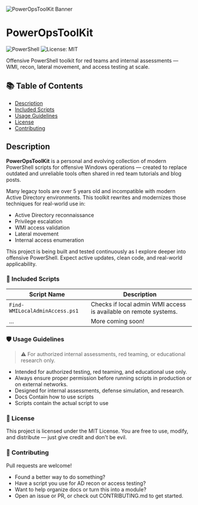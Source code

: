 ![PowerOpsToolKit Banner](https://github.com/user-attachments/assets/5a9b74b4-8446-4bef-bb36-6931291df583)

# PowerOpsToolKit
![PowerShell](https://img.shields.io/badge/PowerShell-7+-blue)
![License: MIT](https://img.shields.io/badge/License-MIT-green.svg)

Offensive PowerShell toolkit for red teams and internal assessments — WMI, recon, lateral movement, and access testing at scale.

## 📚 Table of Contents

- [Description](#description)
- [Included Scripts](#-included-scripts)
- [Usage Guidelines](#️-usage-guidelines)
- [License](#-license)
- [Contributing](#-contributing)

## Description
**PowerOpsToolKit** is a personal and evolving collection of modern PowerShell scripts for offensive Windows operations — created to replace outdated and unreliable tools often shared in red team tutorials and blog posts.

Many legacy tools are over 5 years old and incompatible with modern Active Directory environments. This toolkit rewrites and modernizes those techniques for real-world use in:

- Active Directory reconnaissance
- Privilege escalation
- WMI access validation
- Lateral movement
- Internal access enumeration

This project is being built and tested continuously as I explore deeper into offensive PowerShell. Expect active updates, clean code, and real-world applicability.

### 📂 Included Scripts

| Script Name                    | Description                                 |
|-------------------------------|---------------------------------------------|
| `Find-WMILocalAdminAccess.ps1`| Checks if local admin WMI access is available on remote systems. |
| ...                           | More coming soon!                           |

### 🛡️ Usage Guidelines
> ⚠️ For authorized internal assessments, red teaming, or educational research only.
* Intended for authorized testing, red teaming, and educational use only.
* Always ensure proper permission before running scripts in production or on external networks.
* Designed for internal assessments, defense simulation, and research.
* Docs Contain how to use scripts
* Scripts contain the actual script to use

### 📄 License
This project is licensed under the MIT License. You are free to use, modify, and distribute — just give credit and don't be evil.

### 🤝 Contributing
Pull requests are welcome!
- Found a better way to do something?
- Have a script you use for AD recon or access testing?
- Want to help organize docs or turn this into a module?
- Open an issue or PR, or check out CONTRIBUTING.md to get started.
